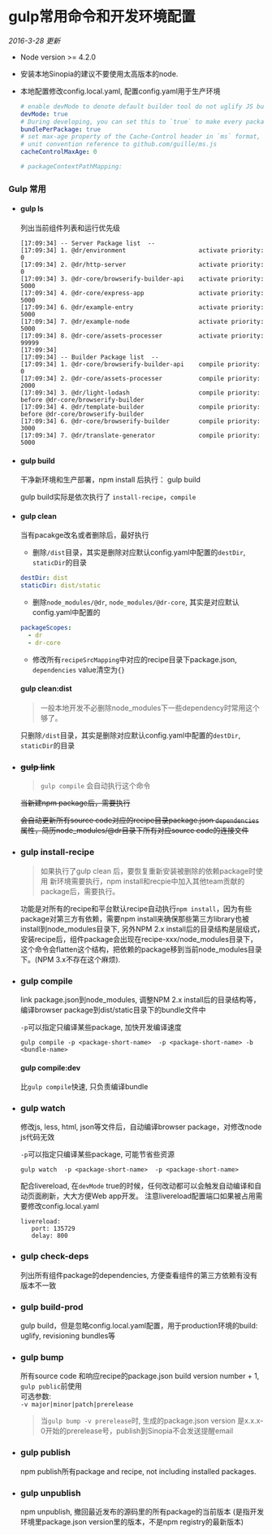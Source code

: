 gulp常用命令和开发环境配置
==========
_2016-3-28 更新_


- Node version >= 4.2.0

- 安装本地Sinopia的建议不要使用太高版本的node.

- 本地配置修改config.local.yaml, 配置config.yaml用于生产环境

	```yaml
	# enable devMode to denote default builder tool do not uglify JS bundles
	devMode: true
	# During developing, you can set this to `true` to make every package to a single bundle
	bundlePerPackage: true
	# set max-age property of the Cache-Control header in `ms` format, see https://github.com/expressjs/serve-static
	# unit convention reference to github.com/guille/ms.js
	cacheControlMaxAge: 0

	# packageContextPathMapping:
	```

### Gulp 常用
- #### gulp ls
	列出当前组件列表和运行优先级
	```
	[17:09:34] -- Server Package list  --
	[17:09:34] 1. @dr/environment                    activate priority: 0
	[17:09:34] 2. @dr/http-server                    activate priority: 0
	[17:09:34] 3. @dr-core/browserify-builder-api    activate priority: 5000
	[17:09:34] 4. @dr-core/express-app               activate priority: 5000
	[17:09:34] 6. @dr/example-entry                  activate priority: 5000
	[17:09:34] 7. @dr/example-node                   activate priority: 5000
	[17:09:34] 8. @dr-core/assets-processer          activate priority: 99999
	[17:09:34]
	[17:09:34] -- Builder Package list  --
	[17:09:34] 1. @dr-core/browserify-builder-api    compile priority: 0
	[17:09:34] 2. @dr-core/assets-processer          compile priority: 2000
	[17:09:34] 3. @dr/light-lodash                   compile priority: before @dr-core/browserify-builder
	[17:09:34] 4. @dr/template-builder               compile priority: before @dr-core/browserify-builder
	[17:09:34] 6. @dr-core/browserify-builder        compile priority: 3000
	[17:09:34] 7. @dr/translate-generator            compile priority: 5000
	```

- #### gulp build

	干净新环境和生产部署，npm install 后执行：
	gulp build

	gulp build实际是依次执行了
	`install-recipe`，`compile`

- #### gulp clean
	当有pacakge改名或者删除后，最好执行

	- 删除`/dist`目录，其实是删除对应默认config.yaml中配置的`destDir`, `staticDir`的目录

	```yaml
	destDir: dist
	staticDir: dist/static
	```
	- 删除`node_modules/@dr`, `node_modules/@dr-core`, 其实是对应默认config.yaml中配置的
	```yaml
	packageScopes:
	  - dr
	  - dr-core
	```
	- 修改所有`recipeSrcMapping`中对应的recipe目录下package.json, `dependencies` value清空为`{}`

	#### gulp clean:dist
	>一般本地开发不必删除node_modules下一些dependency时常用这个够了。

	只删除`/dist`目录，其实是删除对应默认config.yaml中配置的`destDir`, `staticDir`的目录


- ### ~~gulp link~~
	> `gulp compile` 会自动执行这个命令

	~~当新建npm package后，需要执行~~

	~~会自动更新所有source code对应的recipe目录package.json `dependencies`属性，简历node_modules/@dr目录下所有对应source code的连接文件~~

- ### gulp install-recipe
	> 如果执行了gulp clean 后，要恢复重新安装被删除的依赖package时使用
	新环境需要执行，npm install和recpie中加入其他team贡献的package后，需要执行。

	功能是对所有的recipe和平台默认recipe自动执行`npm install`，因为有些package对第三方有依赖，需要npm install来确保那些第三方library也被install到node_modules目录下, 另外NPM 2.x install后的目录结构是层级式，安装recipe后，组件package会出现在recipe-xxx/node_modules目录下，这个命令会flatten这个结构，把依赖的package移到当前node_modules目录下。(NPM 3.x不存在这个麻烦).

- ### gulp compile
	link package.json到node_modules, 调整NPM 2.x install后的目录结构等，
	编译browser package到dist/static目录下的bundle文件中

	`-p`可以指定只编译某些package, 加快开发编译速度
	```
	gulp compile -p <package-short-name>  -p <package-short-name> -b <bundle-name>
	```

	#### gulp compile:dev
	比`gulp compile`快速, 只负责编译bundle

- ### gulp watch
	修改js, less, html, json等文件后，自动编译browser package，对修改node js代码无效

	`-p`可以指定只编译某些package, 可能节省些资源
	```
	gulp watch  -p <package-short-name>  -p <package-short-name>
	```
	配合livereload, 在`devMode` true的时候，任何改动都可以会触发自动编译和自动页面刷新，大大方便Web app开发。
	注意livereload配置端口如果被占用需要修改config.local.yaml
	```
	livereload:
	   port: 135729
	   delay: 800
	```
- ### gulp check-deps
	列出所有组件package的dependencies, 方便查看组件的第三方依赖有没有版本不一致

- ### gulp build-prod
	gulp build，但是忽略config.local.yaml配置，用于production环境的build: uglify, revisioning bundles等

- ### gulp bump
	所有source code 和响应recipe的package.json build version number + 1, `gulp public`前使用\
	可选参数:\
	`-v major|minor|patch|prerelease`
	> 当`gulp bump -v prerelease`时, 生成的package.json version 是x.x.x-0开始的prerelease号，publish到Sinopia不会发送提醒email

- ### gulp publish
	npm publish所有package and recipe, not including installed packages.

- ### gulp unpublish
	npm unpublish, 撤回最近发布的源码里的所有package的当前版本 (是指开发环境里package.json version里的版本，不是npm registry的最新版本)

